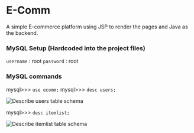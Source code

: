 # E-Comm
A simple E-commerce platform using JSP to render the pages and Java as the backend.

### MySQL Setup (Hardcoded into the project files)

`username` : root
`password` : root


### MySQL commands

mysql>>> `use ecomm;`
mysql>>> `desc users;`

![Describe users table schema](https://raw.githubusercontent.com/ndkshr/E-Comm/master/table1.PNG)

mysql>>> `desc itemlist;`

![Describe itemlist table schema](https://raw.githubusercontent.com/ndkshr/E-Comm/master/table2.PNG)

